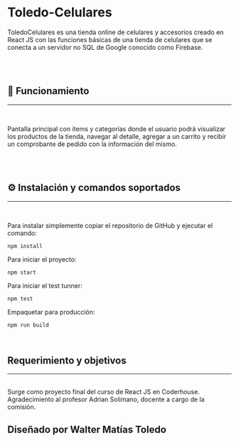 # Toledo-Celulares

ToledoCelulares es una tienda online de celulares y accesorios creado en React JS con las funciones básicas de una tienda de celulares que se conecta a un servidor no SQL de Google conocido como Firebase.

<br>
<br>

## 🚀 Funcionamiento
___
<br>

Pantalla principal con items y categorías donde el usuario podrá visualizar los productos de la tienda, navegar al detalle, agregar a un carrito y recibir un comprobante de pedido con la información del mismo.


<br>
<br>

## ⚙️ Instalación y comandos soportados
___
<br>

Para instalar simplemente copiar el repositorio de GitHub y ejecutar el comando:  

`npm install`


Para iniciar el proyecto:  

`npm start`

Para iniciar el test tunner:   

`npm test`  

Empaquetar para producción:  

`npm run build`

<br>

## Requerimiento y objetivos 
___

<br>
Surge como proyecto final del curso de React JS en Coderhouse. Agradecimiento al profesor Adrian Solimano, docente a cargo de la comisión.

## Diseñado por Walter Matías Toledo